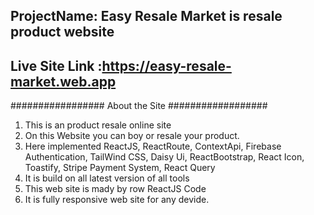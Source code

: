 ## ProjectName: Easy Resale Market is resale product website
## Live Site Link :https://easy-resale-market.web.app
################# About the Site ##################
 1. This is an product resale online site
 2. On this Website you can boy or resale your product.
 3. Here implemented ReactJS, ReactRoute, ContextApi, Firebase Authentication, TailWind CSS, Daisy Ui, ReactBootstrap, React Icon, Toastify, Stripe Payment System, React Query
 4. It is build on all latest version of all tools
 5. This web site is mady by row ReactJS Code
 6. It is fully responsive web site for any devide.
